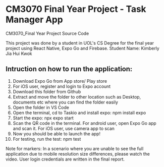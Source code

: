 # CM3070 Final Year Project - Task Manager App

CM3070_Final Year Project Source Code

This project was done by a student in UOL's CS Degree for the final year project using React Native, Expo Go and Firebase. Student Name: Kimberly Jia Hui Kwok

## Intruction on how to run the application:

1. Download Expo Go from App store/ Play store
2. For iOS user, register and login to Expo account
3. Download this folder from Github
4. Extract and move the folder to other location such as Desktop, documents etc where you can find the folder easily
5. Open the folder in VS Code
6. Open the terminal, cd to Taskio and install expo: npm install expo
7. Start the expo: npx expo start
8. Scan the QR code in the terminal. For android user, open Expo Go app and scan it. For iOS user, use camera app to scan
9. Now you should be able to launch the app!
10. For testing, run the test: npm test

Note for markers: In a scenario where you are unable to see the full application due to mobile resolution size differences, please watch the video. User login credentials are written in the final report.

